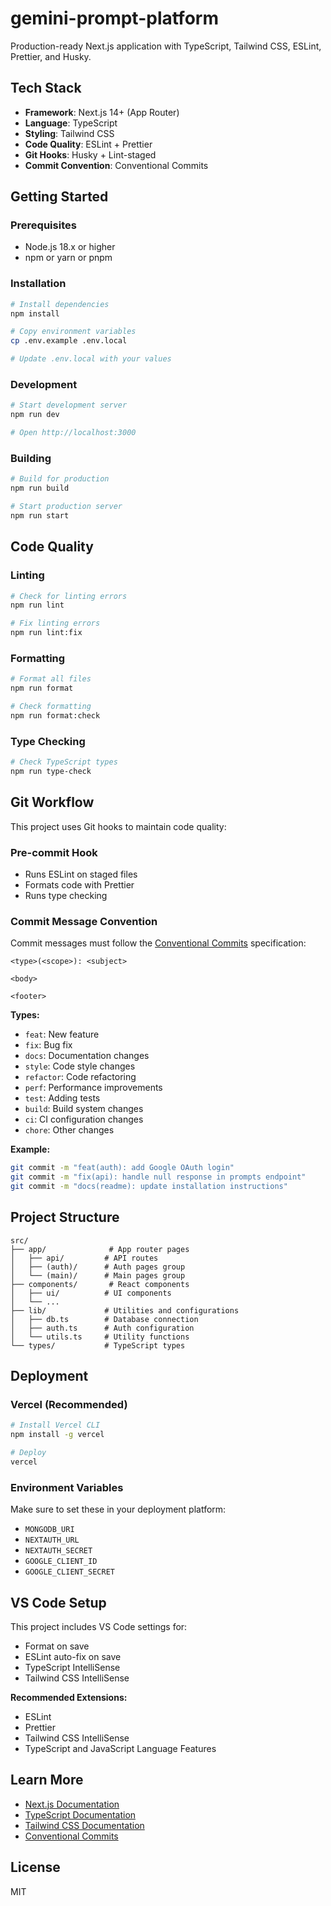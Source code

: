 # gemini-prompt-platform

Production-ready Next.js application with TypeScript, Tailwind CSS, ESLint, Prettier, and Husky.

## Tech Stack

- **Framework**: Next.js 14+ (App Router)
- **Language**: TypeScript
- **Styling**: Tailwind CSS
- **Code Quality**: ESLint + Prettier
- **Git Hooks**: Husky + Lint-staged
- **Commit Convention**: Conventional Commits

## Getting Started

### Prerequisites

- Node.js 18.x or higher
- npm or yarn or pnpm

### Installation

```bash
# Install dependencies
npm install

# Copy environment variables
cp .env.example .env.local

# Update .env.local with your values
```

### Development

```bash
# Start development server
npm run dev

# Open http://localhost:3000
```

### Building

```bash
# Build for production
npm run build

# Start production server
npm run start
```

## Code Quality

### Linting

```bash
# Check for linting errors
npm run lint

# Fix linting errors
npm run lint:fix
```

### Formatting

```bash
# Format all files
npm run format

# Check formatting
npm run format:check
```

### Type Checking

```bash
# Check TypeScript types
npm run type-check
```

## Git Workflow

This project uses Git hooks to maintain code quality:

### Pre-commit Hook

- Runs ESLint on staged files
- Formats code with Prettier
- Runs type checking

### Commit Message Convention

Commit messages must follow the [Conventional Commits](https://www.conventionalcommits.org/) specification:

```
<type>(<scope>): <subject>

<body>

<footer>
```

**Types:**

- `feat`: New feature
- `fix`: Bug fix
- `docs`: Documentation changes
- `style`: Code style changes
- `refactor`: Code refactoring
- `perf`: Performance improvements
- `test`: Adding tests
- `build`: Build system changes
- `ci`: CI configuration changes
- `chore`: Other changes

**Example:**

```bash
git commit -m "feat(auth): add Google OAuth login"
git commit -m "fix(api): handle null response in prompts endpoint"
git commit -m "docs(readme): update installation instructions"
```

## Project Structure

```
src/
├── app/              # App router pages
│   ├── api/         # API routes
│   ├── (auth)/      # Auth pages group
│   └── (main)/      # Main pages group
├── components/       # React components
│   ├── ui/          # UI components
│   └── ...
├── lib/             # Utilities and configurations
│   ├── db.ts        # Database connection
│   ├── auth.ts      # Auth configuration
│   └── utils.ts     # Utility functions
└── types/           # TypeScript types
```

## Deployment

### Vercel (Recommended)

```bash
# Install Vercel CLI
npm install -g vercel

# Deploy
vercel
```

### Environment Variables

Make sure to set these in your deployment platform:

- `MONGODB_URI`
- `NEXTAUTH_URL`
- `NEXTAUTH_SECRET`
- `GOOGLE_CLIENT_ID`
- `GOOGLE_CLIENT_SECRET`

## VS Code Setup

This project includes VS Code settings for:

- Format on save
- ESLint auto-fix on save
- TypeScript IntelliSense
- Tailwind CSS IntelliSense

**Recommended Extensions:**

- ESLint
- Prettier
- Tailwind CSS IntelliSense
- TypeScript and JavaScript Language Features

## Learn More

- [Next.js Documentation](https://nextjs.org/docs)
- [TypeScript Documentation](https://www.typescriptlang.org/docs)
- [Tailwind CSS Documentation](https://tailwindcss.com/docs)
- [Conventional Commits](https://www.conventionalcommits.org/)

## License

MIT
